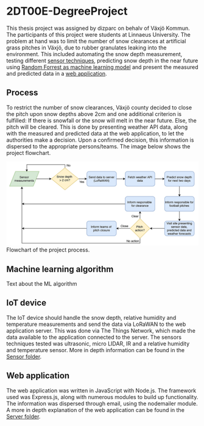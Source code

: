 # 2DT00E-DegreeProject
This thesis project was assigned by dizparc on behalv of Växjö Kommun. The participants of this project were students at Linnaeus University. The problem at hand was to limit the number of snow clearances at artificial grass pitches in Växjö, due to rubber granulates leaking into the environment. This included automating the snow depth measurement, testing different [sensor techniques](/Sensor), predicting snow depth in the near future using [Random Forrest as machine learning model](/Algorithm) and present the measured and predicted data in a [web application](/Server). 

## Process
To restrict the number of snow clearances, Växjö county decided to close the pitch upon snow depths above 2cm and one additional criterion is fulfilled: If there is snowfall or the snow will melt in the near future. Else, the pitch will be cleared. This is done by presenting weather API data, along with the measured and predicted data at the web application, to let the authorities make a decision. Upon a confirmed decision, this information is dispersed to the appropriate persons/teams. The image below shows the project flowchart.

![The project process.](/img/flowchart.jpg)
<br>
Flowchart of the project process.

## Machine learning algorithm
Text about the ML algorithm

## IoT device
The IoT device should handle the snow depth, relative humidity and temperature measurements and send the data via LoRaWAN to the web application server. This was done via The Things Network, which made the data available to the application connected to the server. The sensors techniques tested was ultrasonic, micro LIDAR, IR and a relative humidity and temperature sensor. More in depth information can be found in the [Sensor folder](/Sensor).

## Web application
The web application was written in JavaScript with Node.js. The framework used was Express.js, along with numerous modules to build up functionality. The information was dispersed through email, using the nodemailer module. A more in depth explanation of the web application can be found in the [Server folder](/Server).